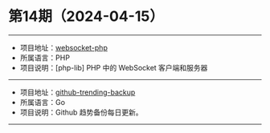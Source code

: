 # 第14期（2024-04-15）

---
- 项目地址：[websocket-php](https://github.com/sirn-se/websocket-php)
- 所属语言：PHP
- 项目说明：[php-lib] PHP 中的 WebSocket 客户端和服务器
---
- 项目地址：[github-trending-backup](https://github.com/yangwenmai/github-trending-backup)
- 所属语言：Go
- 项目说明：Github 趋势备份每日更新。
---